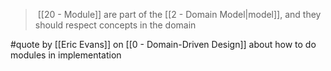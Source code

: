 >  [[20 - Module]] are part of the [[2 - Domain Model|model]], and they should respect concepts in the domain

#quote by [[Eric Evans]] on [[0 - Domain-Driven Design]] about how to do modules in implementation